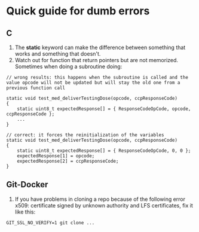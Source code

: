 # Quick guide for dumb errors

## C
1. The **static** keyword can make the difference between something that works and something that doesn't.
1. Watch out for function that return pointers but are not memorized. Sometimes when doing a subroutine doing:
```
// wrong results: this happens when the subroutine is called and the value opcode will not be updated but will stay the old one from a previous function call

static void test_med_deliverTestingDose(opcode, ccpResponseCode)
{
    static uint8_t expectedResponse[] = { ResponseCodeOpCode, opcode, ccpResponseCode };
    ...
}
```
```
// correct: it forces the reinitialization of the variables
static void test_med_deliverTestingDose(opcode, ccpResponseCode)
{
    static uint8_t expectedResponse[] = { ResponseCodeOpCode, 0, 0 };
    expectedResponse[1] = opcode;
    expectedResponse[2] = ccpResponseCode;
}
```

## Git-Docker
1. If you have problems in cloning a repo because of the following error  x509: certificate signed by unknown authority and LFS certificates, fix it like this:
```
GIT_SSL_NO_VERIFY=1 git clone ...
```
